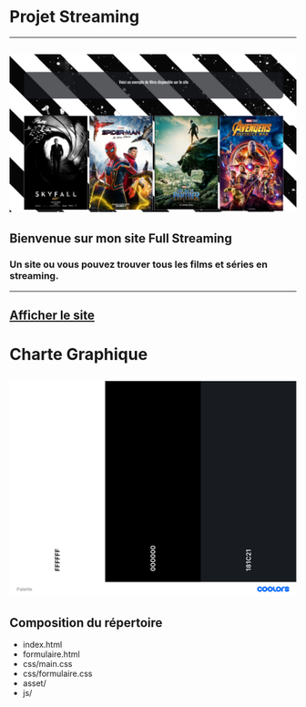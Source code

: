 # Projet Streaming
---------------
![Exemple](./asset/exemple.png)
---------------
## Bienvenue sur mon site Full Streaming
### Un site ou vous pouvez trouver tous les films et séries en streaming.
---------------
[Afficher le site](https://andyl94.github.io/Projet_Streaming/)
---------------
# Charte Graphique
![Palette](asset/Palette.png)
---------------
## Composition du répertoire
* index.html
* formulaire.html
* css/main.css
* css/formulaire.css
* asset/
* js/
